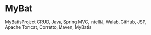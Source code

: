 # MyBat
MyBatisProject
CRUD, Java, Spring MVC, IntelliJ, Walab, GitHub, JSP, Apache Tomcat, Corretto, Maven, MyBatis

